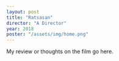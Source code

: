 ```yaml
---
layout: post
title: "Ratsasan"
director: "A Director"
year: 2018
poster: "/assets/img/home.png"
---
```


My review or thoughts on the film go here.
